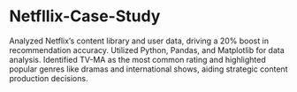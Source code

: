 # Netfllix-Case-Study
Analyzed Netflix’s content library and user data, driving a 20% boost in recommendation accuracy. Utilized Python, Pandas, and Matplotlib for data analysis. Identified TV-MA as the most common rating and highlighted popular genres like dramas and international shows, aiding strategic content production decisions.
